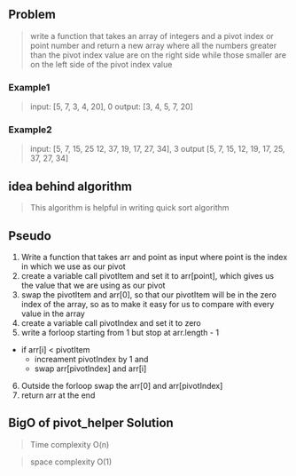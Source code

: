 ## Problem
> write a function that takes an array of integers and a pivot index or point number and return a new array where all the numbers greater than the pivot index value are on the right side while those smaller are on the left side of the pivot index value
### Example1
> input: [5, 7, 3, 4, 20], 0
> output: [3, 4, 5, 7, 20]

### Example2
> input: [5, 7, 15, 25 12, 37, 19, 17, 27, 34], 3
> output [5, 7, 15, 12, 19, 17, 25, 37, 27, 34]

## idea behind algorithm
> This algorithm is helpful in writing quick sort algorithm

## Pseudo

1. Write a function that takes arr and point as input where point is the index in which we use as our pivot
2. create a variable call pivotItem and set it to arr[point], which gives us the value that we are using as our pivot
3. swap the pivotItem and arr[0], so that our pivotItem will be in the zero index of the array, so as to make it easy for us to compare with every value in the array
4. create a variable call pivotIndex and set it to zero
5. write a forloop starting from 1 but stop at arr.length - 1
  - if arr[i] < pivotItem
    - increament pivotIndex by 1 and
    - swap arr[pivotIndex] and arr[i]
6. Outside the forloop swap the arr[0] and arr[pivotIndex]
3. return arr at the end

## BigO of pivot_helper Solution

> Time complexity O(n)

> space complexity O(1)
